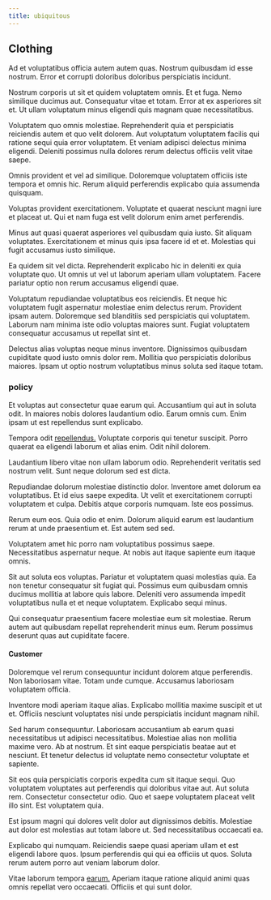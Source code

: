 ```yaml
---
title: ubiquitous
---
```


## Clothing

Ad et voluptatibus officia autem autem quas. Nostrum quibusdam id esse nostrum. Error et corrupti doloribus doloribus perspiciatis incidunt.

Nostrum corporis ut sit et quidem voluptatem omnis. Et et fuga. Nemo similique ducimus aut. Consequatur vitae et totam. Error at ex asperiores sit et. Ut ullam voluptatum minus eligendi quis magnam quae necessitatibus.

Voluptatem quo omnis molestiae. Reprehenderit quia et perspiciatis reiciendis autem et quo velit dolorem. Aut voluptatum voluptatem facilis qui ratione sequi quia error voluptatem. Et veniam adipisci delectus minima eligendi. Deleniti possimus nulla dolores rerum delectus officiis velit vitae saepe.

Omnis provident et vel ad similique. Doloremque voluptatem officiis iste tempora et omnis hic. Rerum aliquid perferendis explicabo quia assumenda quisquam.

Voluptas provident exercitationem. Voluptate et quaerat nesciunt magni iure et placeat ut. Qui et nam fuga est velit dolorum enim amet perferendis.

Minus aut quasi quaerat asperiores vel quibusdam quia iusto. Sit aliquam voluptates. Exercitationem et minus quis ipsa facere id et et. Molestias qui fugit accusamus iusto similique.

Ea quidem sit vel dicta. Reprehenderit explicabo hic in deleniti ex quia voluptate quo. Ut omnis ut vel ut laborum aperiam ullam voluptatem. Facere pariatur optio non rerum accusamus eligendi quae.

Voluptatum repudiandae voluptatibus eos reiciendis. Et neque hic voluptatem fugit aspernatur molestiae enim delectus rerum. Provident ipsam autem. Doloremque sed blanditiis sed perspiciatis qui voluptatem. Laborum nam minima iste odio voluptas maiores sunt. Fugiat voluptatem consequatur accusamus ut repellat sint et.

Delectus alias voluptas neque minus inventore. Dignissimos quibusdam cupiditate quod iusto omnis dolor rem. Mollitia quo perspiciatis doloribus maiores. Ipsam ut optio nostrum voluptatibus minus soluta sed itaque totam.

### policy

Et voluptas aut consectetur quae earum qui. Accusantium qui aut in soluta odit. In maiores nobis dolores laudantium odio. Earum omnis cum. Enim ipsam ut est repellendus sunt explicabo.

Tempora odit [repellendus.](/earum/quo/dolorem/assurance_blue_archive.md) Voluptate corporis qui tenetur suscipit. Porro quaerat ea eligendi laborum et alias enim. Odit nihil dolorem.

Laudantium libero vitae non ullam laborum odio. Reprehenderit veritatis sed nostrum velit. Sunt neque dolorum sed est dicta.

Repudiandae dolorum molestiae distinctio dolor. Inventore amet dolorum ea voluptatibus. Et id eius saepe expedita. Ut velit et exercitationem corrupti voluptatem et culpa. Debitis atque corporis numquam. Iste eos possimus.

Rerum eum eos. Quia odio et enim. Dolorum aliquid earum est laudantium rerum at unde praesentium et. Est autem sed sed.

Voluptatem amet hic porro nam voluptatibus possimus saepe. Necessitatibus aspernatur neque. At nobis aut itaque sapiente eum itaque omnis.

Sit aut soluta eos voluptas. Pariatur et voluptatem quasi molestias quia. Ea non tenetur consequatur sit fugiat qui. Possimus eum quibusdam omnis ducimus mollitia at labore quis labore. Deleniti vero assumenda impedit voluptatibus nulla et et neque voluptatem. Explicabo sequi minus.

Qui consequatur praesentium facere molestiae eum sit molestiae. Rerum autem aut quibusdam repellat reprehenderit minus eum. Rerum possimus deserunt quas aut cupiditate facere.

#### Customer

Doloremque vel rerum consequuntur incidunt dolorem atque perferendis. Non laboriosam vitae. Totam unde cumque. Accusamus laboriosam voluptatem officia.

Inventore modi aperiam itaque alias. Explicabo mollitia maxime suscipit et ut et. Officiis nesciunt voluptates nisi unde perspiciatis incidunt magnam nihil.

Sed harum consequuntur. Laboriosam accusantium ab earum quasi necessitatibus ut adipisci necessitatibus. Molestiae alias non mollitia maxime vero. Ab at nostrum. Et sint eaque perspiciatis beatae aut et nesciunt. Et tenetur delectus id voluptate nemo consectetur voluptate et sapiente.

Sit eos quia perspiciatis corporis expedita cum sit itaque sequi. Quo voluptatem voluptates aut perferendis qui doloribus vitae aut. Aut soluta rem. Consectetur consectetur odio. Quo et saepe voluptatem placeat velit illo sint. Est voluptatem quia.

Est ipsum magni qui dolores velit dolor aut dignissimos debitis. Molestiae aut dolor est molestias aut totam labore ut. Sed necessitatibus occaecati ea.

Explicabo qui numquam. Reiciendis saepe quasi aperiam ullam et est eligendi labore quos. Ipsum perferendis qui qui ea officiis ut quos. Soluta rerum autem porro aut veniam laborum dolor.

Vitae laborum tempora [earum.](/facere/adipisci/dynamic.md) Aperiam itaque ratione aliquid animi quas omnis repellat vero occaecati. Officiis et qui sunt dolor.
